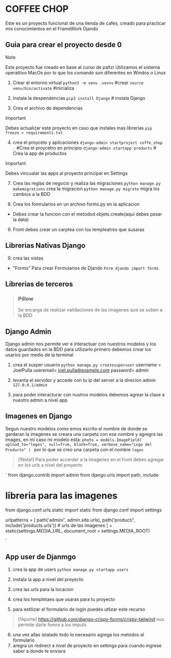 # COFFEE CHOP 
Este es un proyecto funcional de una tienda de cafes, creado para practicar mis conocimientos en el FrameWork Djando 

## Guia para crear el proyecto desde 0 
>[!NOTE]
> Este proyecto fue creado en base al curso de paltzi 
> Utilizamos el sistema operattivo MacOs por lo que los comando son diferentes en Windos o Linux 

1. Crear el entorno virtual 
`python3 -m venv .vevnv` #crear
`source venv/bin/activate` #inicializa

2. Instala la despendencias 
`pip3 install Django` # instala Django 

3. Crea el archivo de dependencias
>[!IMPORTANT]
>Debes actualizar este proyecto en caso que instales mas librerias 
`pip freeze > requirements.txt`

4. crea el proyceto y aplicaciones 
`django-admin startproject coffe_shop .` #Crea el proycetro en principio 
`django-admin startapp products` # Crea la app de productos 
>[!IMPORTANT]
>Debes vincualar las apps al proyecto principal en Settings

7. Crea las reglas de negocio y realiza las migraciones 
`python manage.py makemigrations` crea la migracion 
`python manage.py migrate` migra los cambios a la BDD

8. Crea los fomrularios en un archivo forms.py en la aplicacion

- Debes crear la funcion con el metodod objets.create(aqui debes pasar la data)

9. Front debes crear un carptea con los templeatres que susaras
## Librerias Nativas Django 

9. crea las vistas 
- "Forms" Para crear Formularios de Djando 
`Form djando import forms` 



## Librerias de terceros  
> ### Pillow 
> Se encarga de realizar validaciones de las imagenes que se suben a la BDD

## Django Admin 

Django admin nos permite ver e interactuar con nuestros modelos y los datos guardados en la BDD
para utilizarlo primero debemos crear los usarios por medio de la terminal 
1. crea el susper usuario 
`python manage.py createsuperuser`
username = JoelPulla
useremail= joel.pulla@example.com
password= admin

2. levanta el servidor y accede con tu ip del server a la direcion admin `127.0.0.1/admin`

3. para poder interacturar con nustros modelos debemos agrear la clase a nuestro admin a nivel app 


## Imagenes en Django 

Segun  nuestro modelos como emos escrito el nombre de donde se gardaran la imagenes se creara una carpeta con ese nombre y agregra las images, en mi caso mi modelo esta:
`
photo = models.ImageField( upload_to="logos", null=True, blank=True, verbose_name="Logo del Producto" ) 
`
por lo que se creo una carpeta con el nombre `logos`

>[!Nota!]
> Para poder accerder a la imagenes en el front debes agregar en los urls a nivel del proyecto 

`
from django.contrib import admin
from django.urls import path, include

# libreria para las imagenes 
from django.conf.urls.static import static
from django.conf import settings

urlpatterns = [
    path('admin/', admin.site.urls),
    path('product/', include('products.urls'))
    # urls de las imagenes 
] + static(settings.MEDIA_URL, document_root = settings.MEDIA_ROOT)


`

## App user de Djanmgo 

1. crea la app de users
`python manage.py startapp users`

2. instala la app a nivel del proyecto 
3. crea las urls para la locacion 
4. crea los templetaes que usaras para tu proyecto 
5. para estilizar el formulario de login puedes utlizar este recurso
>[!Aporte]
> https://github.com/django-crispy-forms/crispy-tailwind
> nos permite darle fomra a los imputs

6. una vez allas istalado todo lo necesario agrega los metodos al formulario 
7. aregra un redirect a nivel de proyecto en settings para cuando ingrese saber a donde te enviara

